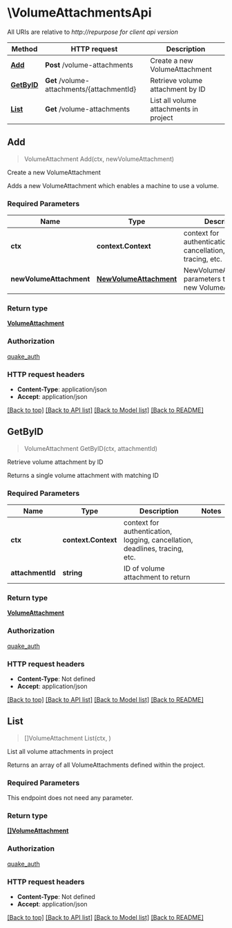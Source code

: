 # \VolumeAttachmentsApi

All URIs are relative to *http://repurpose for client api version*

Method | HTTP request | Description
------------- | ------------- | -------------
[**Add**](VolumeAttachmentsApi.md#Add) | **Post** /volume-attachments | Create a new VolumeAttachment
[**GetByID**](VolumeAttachmentsApi.md#GetByID) | **Get** /volume-attachments/{attachmentId} | Retrieve volume attachment by ID
[**List**](VolumeAttachmentsApi.md#List) | **Get** /volume-attachments | List all volume attachments in project



## Add

> VolumeAttachment Add(ctx, newVolumeAttachment)

Create a new VolumeAttachment

Adds a new VolumeAttachment which enables a machine to use a volume.

### Required Parameters


Name | Type | Description  | Notes
------------- | ------------- | ------------- | -------------
**ctx** | **context.Context** | context for authentication, logging, cancellation, deadlines, tracing, etc.
**newVolumeAttachment** | [**NewVolumeAttachment**](NewVolumeAttachment.md)| NewVolumeAttachement parameters to create a new VolumeAttachment. | 

### Return type

[**VolumeAttachment**](VolumeAttachment.md)

### Authorization

[quake_auth](../README.md#quake_auth)

### HTTP request headers

- **Content-Type**: application/json
- **Accept**: application/json

[[Back to top]](#) [[Back to API list]](../README.md#documentation-for-api-endpoints)
[[Back to Model list]](../README.md#documentation-for-models)
[[Back to README]](../README.md)


## GetByID

> VolumeAttachment GetByID(ctx, attachmentId)

Retrieve volume attachment by ID

Returns a single volume attachment with matching ID

### Required Parameters


Name | Type | Description  | Notes
------------- | ------------- | ------------- | -------------
**ctx** | **context.Context** | context for authentication, logging, cancellation, deadlines, tracing, etc.
**attachmentId** | **string**| ID of volume attachment to return | 

### Return type

[**VolumeAttachment**](VolumeAttachment.md)

### Authorization

[quake_auth](../README.md#quake_auth)

### HTTP request headers

- **Content-Type**: Not defined
- **Accept**: application/json

[[Back to top]](#) [[Back to API list]](../README.md#documentation-for-api-endpoints)
[[Back to Model list]](../README.md#documentation-for-models)
[[Back to README]](../README.md)


## List

> []VolumeAttachment List(ctx, )

List all volume attachments in project

Returns an array of all VolumeAttachments defined within the project.

### Required Parameters

This endpoint does not need any parameter.

### Return type

[**[]VolumeAttachment**](VolumeAttachment.md)

### Authorization

[quake_auth](../README.md#quake_auth)

### HTTP request headers

- **Content-Type**: Not defined
- **Accept**: application/json

[[Back to top]](#) [[Back to API list]](../README.md#documentation-for-api-endpoints)
[[Back to Model list]](../README.md#documentation-for-models)
[[Back to README]](../README.md)

